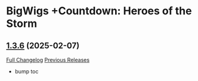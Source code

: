 # BigWigs +Countdown: Heroes of the Storm

## [1.3.6](https://github.com/BigWigsMods/BigWigs_Countdown_HeroesOfTheStorm/tree/1.3.6) (2025-02-07)
[Full Changelog](https://github.com/BigWigsMods/BigWigs_Countdown_HeroesOfTheStorm/compare/1.3.5...1.3.6) [Previous Releases](https://github.com/BigWigsMods/BigWigs_Countdown_HeroesOfTheStorm/releases)

- bump toc  
